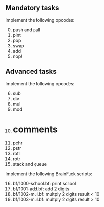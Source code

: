 ## Mandatory tasks

Implement the following opcodes:

0. push <int> and pall
1. pint
2. pop
3. swap
4. add
5. nop!


## Advanced tasks

Implement the following opcodes:

06. sub
07. div
08. mul
09. mod
10. # comments
11. pchr
12. pstr
13. rotl
14. rotr
15. stack and queue

Implement the following BrainFuck scripts:

16. bf/1000-school.bf: print school
17. bf/1001-add.bf: add 2 digits
18. bf/1002-mul.bf: multply 2 digits result < 10
19. bf/1003-mul.bf: multply 2 digits result > 10
